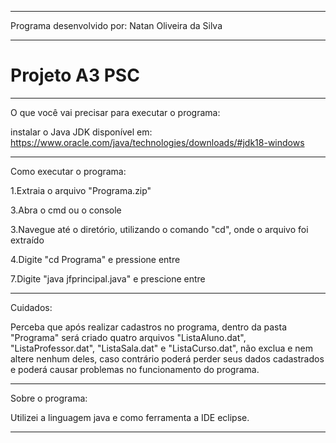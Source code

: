 ----------------------------------------------------------------------------------------------

Programa desenvolvido por: 
Natan Oliveira da Silva

----------------------------------------------------------------------------------------------

# Projeto A3 PSC

----------------------------------------------------------------------------------------------

O que você vai precisar para executar o programa:

instalar o Java JDK
disponível em: https://www.oracle.com/java/technologies/downloads/#jdk18-windows

----------------------------------------------------------------------------------------------

Como executar o programa:

1.Extraia o arquivo "Programa.zip"

3.Abra o cmd ou o console

3.Navegue até o diretório, utilizando o comando "cd", onde o arquivo foi extraído

4.Digite "cd Programa" e pressione entre

7.Digite "java jfprincipal.java" e prescione entre

----------------------------------------------------------------------------------------------

Cuidados:

Perceba que após realizar cadastros no programa, dentro da pasta "Programa"
será criado quatro arquivos "ListaAluno.dat", "ListaProfessor.dat", "ListaSala.dat" e
"ListaCurso.dat", não exclua e nem altere nenhum deles, caso contrário poderá 
perder seus dados cadastrados e poderá causar problemas no funcionamento do programa.

----------------------------------------------------------------------------------------------

Sobre o programa: 

Utilizei a linguagem java e como ferramenta a IDE eclipse.

----------------------------------------------------------------------------------------------
